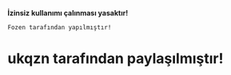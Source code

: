 **İzinsiz kullanımı çalınması yasaktır!**

`Fozen tarafından yapılmıştır!`

# ukqzn tarafından paylaşılmıştır!